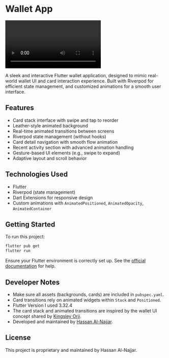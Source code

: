 # Wallet App

![Preview](./wallet_app.mp4)

A sleek and interactive Flutter wallet application, designed to mimic real-world wallet UI and card interaction experience. Built with Riverpod for efficient state management, and customized animations for a smooth user interface.

## Features

- Card stack interface with swipe and tap to reorder
- Leather-style animated background
- Real-time animated transitions between screens
- Riverpod state management (without hooks)
- Card detail navigation with smooth flow animation
- Recent activity section with advanced animation handling
- Gesture-based UI elements (e.g., swipe to expand)
- Adaptive layout and scroll behavior

## Technologies Used

- Flutter
- Riverpod (state management)
- Dart Extensions for responsive design
- Custom animations with `AnimatedPositioned`, `AnimatedOpacity`, `AnimatedContainer`

## Getting Started

To run this project:

```bash
flutter pub get
flutter run
```

Ensure your Flutter environment is correctly set up. See the [official documentation](https://docs.flutter.dev/get-started/install) for help.

## Developer Notes

- Make sure all assets (backgrounds, cards) are included in `pubspec.yaml`.
- Card transitions rely on animated widgets within `Stack` and `Positioned`.
- Flutter Version I used 3.32.4
- The card stack and animated transitions are inspired by the wallet UI concept shared by [Kingsley Orji](https://www.linkedin.com/in/kingsleyorji/).
- Developed and maintained by [Hassan Al-Najjar](https://www.linkedin.com/in/hassanannajjar/).

## License

This project is proprietary and maintained by Hassan Al-Najjar.
